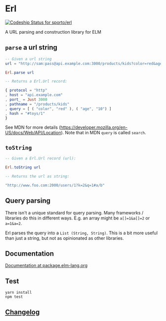 # Erl

[ ![Codeship Status for sporto/erl](https://codeship.com/projects/74c708d0-6c07-0133-ba44-0e105eb8924a/status?branch=master)](https://codeship.com/projects/115393)

A URL parsing and construction library for ELM

## `parse` a url string

```elm
-- Given a url string
url = "http://sam:pass@api.example.com:3000/products/kids?color=red&age=10#toys/1"

Erl.parse url 

-- Returns a Erl.Url record:

{ protocol = "http"
, host = "api.example.com"
, port_ = Just 3000
, pathname = "/products/kids"
, query = [ ( "color", "red" ), ( "age", "10") ]
, hash = "#toys/1"
}
```

See MDN for more details (https://developer.mozilla.org/en-US/docs/Web/API/Location). Note that in MDN `query` is called `search`.

## `toString`

```elm
-- Given a Erl.Url record (url):

Erl.toString url 

-- Returns the url as string:

"http://www.foo.com:2000/users/1?k=2&q=1#a/b"
```

## Query parsing

There isn't a unique standard for query parsing. Many frameworks / libraries do this in different ways. E.g. an array might be `a[]=1&a[]=2` or `a=1&a=2`.

Erl parses the query into a `List (String, String)`. This is a bit more useful than just a string, but not as opinionated as other libraries.

## Documentation

[Documentation at package.elm-lang.org](http://package.elm-lang.org/packages/sporto/erl/latest/Erl)

## Test

```
yarn install
npm test
```

## [Changelog](https://github.com/sporto/erl/blob/master/changelog.md)
